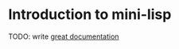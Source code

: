 # Introduction to mini-lisp

TODO: write [great documentation](http://jacobian.org/writing/what-to-write/)
